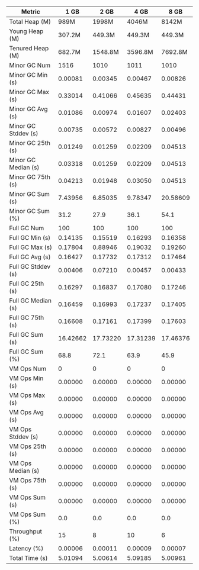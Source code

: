 | Metric | 1 GB | 2 GB | 4 GB | 8 GB |
|------|----|----|----|----|
| Total Heap (M) | 989M | 1998M | 4046M | 8142M |
| Young Heap (M) | 307.2M | 449.3M | 449.3M | 449.3M |
| Tenured Heap (M) | 682.7M | 1548.8M | 3596.8M | 7692.8M |
| Minor GC Num | 1516 | 1010 | 1011 | 1010 |
| Minor GC Min (s) | 0.00081 | 0.00345 | 0.00467 | 0.00826 |
| Minor GC Max (s) | 0.33014 | 0.41066 | 0.45635 | 0.44431 |
| Minor GC Avg (s) | 0.01086 | 0.00974 | 0.01607 | 0.02403 |
| Minor GC Stddev (s) | 0.00735 | 0.00572 | 0.00827 | 0.00496 |
| Minor GC 25th (s) | 0.01249 | 0.01259 | 0.02209 | 0.04513 |
| Minor GC Median (s) | 0.03318 | 0.01259 | 0.02209 | 0.04513 |
| Minor GC 75th (s) | 0.04213 | 0.01948 | 0.03050 | 0.04513 |
| Minor GC Sum (s) | 7.43956 | 6.85035 | 9.78347 | 20.58609 |
| Minor GC Sum (%) | 31.2 | 27.9 | 36.1 | 54.1 |
| Full GC Num | 100 | 100 | 100 | 100 |
| Full GC Min (s) | 0.14135 | 0.15519 | 0.16293 | 0.16358 |
| Full GC Max (s) | 0.17804 | 0.88946 | 0.19032 | 0.19260 |
| Full GC Avg (s) | 0.16427 | 0.17732 | 0.17312 | 0.17464 |
| Full GC Stddev (s) | 0.00406 | 0.07210 | 0.00457 | 0.00433 |
| Full GC 25th (s) | 0.16297 | 0.16837 | 0.17080 | 0.17246 |
| Full GC Median (s) | 0.16459 | 0.16993 | 0.17237 | 0.17405 |
| Full GC 75th (s) | 0.16608 | 0.17161 | 0.17399 | 0.17603 |
| Full GC Sum (s) | 16.42662 | 17.73220 | 17.31239 | 17.46376 |
| Full GC Sum (%) | 68.8 | 72.1 | 63.9 | 45.9 |
| VM Ops Num | 0 | 0 | 0 | 0 |
| VM Ops Min (s) | 0.00000 | 0.00000 | 0.00000 | 0.00000 |
| VM Ops Max (s) | 0.00000 | 0.00000 | 0.00000 | 0.00000 |
| VM Ops Avg (s) | 0.00000 | 0.00000 | 0.00000 | 0.00000 |
| VM Ops Stddev (s) | 0.00000 | 0.00000 | 0.00000 | 0.00000 |
| VM Ops 25th (s) | 0.00000 | 0.00000 | 0.00000 | 0.00000 |
| VM Ops Median (s) | 0.00000 | 0.00000 | 0.00000 | 0.00000 |
| VM Ops 75th (s) | 0.00000 | 0.00000 | 0.00000 | 0.00000 |
| VM Ops Sum (s) | 0.00000 | 0.00000 | 0.00000 | 0.00000 |
| VM Ops Sum (%) | 0.0 | 0.0 | 0.0 | 0.0 |
| Throughput (%) | 15 | 8 | 10 | 6 |
| Latency (%) | 0.00006 | 0.00011 | 0.00009 | 0.00007 |
| Total Time (s) | 5.01094 | 5.00614 | 5.09185 | 5.00961 |
